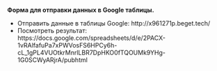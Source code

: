 <p><strong>Форма для отправки данных в Google таблицы.</strong></p>
<div>
  <ul>
    <li>Отправить данные в таблицы Google: http://x961271p.beget.tech/</li>
<li>Посмотреть результат: https://docs.google.com/spreadsheets/d/e/2PACX-1vRAlfafuPa7xPWVosFS6HPCy6h-cL_1gPL4VUOtkrMnrlLBR7DpHKO0fTQOUMk9YHg-1G0SCWyARjrA/pubhtml</li></ul>
